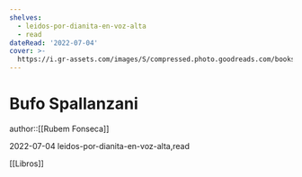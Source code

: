 ```yaml
---
shelves:
  - leidos-por-dianita-en-voz-alta
  - read
dateRead: '2022-07-04'
cover: >-
  https://i.gr-assets.com/images/S/compressed.photo.goodreads.com/books/1463511512l/30221054._SY475_.jpg
---
```

# Bufo  Spallanzani

author::[[Rubem Fonseca]]

2022-07-04
leidos-por-dianita-en-voz-alta,read

[[Libros]]